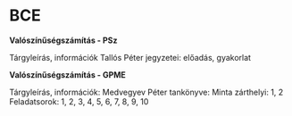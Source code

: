 # BCE

**Valószínűségszámítás - PSz**

Tárgyleírás, információk
Tallós Péter jegyzetei: előadás, gyakorlat 


**Valószínűségszámítás - GPME**

Tárgyleírás, információk:
Medvegyev Péter tankönyve:
Minta zárthelyi: 1, 2
Feladatsorok: 1, 2, 3, 4, 5, 6, 7, 8, 9, 10
